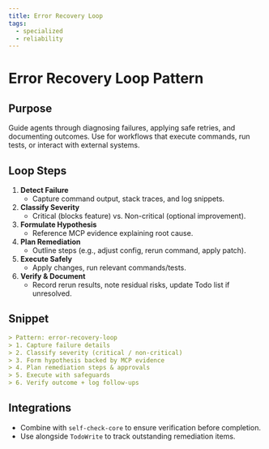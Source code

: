 ```yaml
---
title: Error Recovery Loop
tags:
  - specialized
  - reliability
---
```


# Error Recovery Loop Pattern

## Purpose
Guide agents through diagnosing failures, applying safe retries, and documenting outcomes. Use for workflows that execute commands, run tests, or interact with external systems.

## Loop Steps

1. **Detect Failure**
   - Capture command output, stack traces, and log snippets.
2. **Classify Severity**
   - Critical (blocks feature) vs. Non-critical (optional improvement).
3. **Formulate Hypothesis**
   - Reference MCP evidence explaining root cause.
4. **Plan Remediation**
   - Outline steps (e.g., adjust config, rerun command, apply patch).
5. **Execute Safely**
   - Apply changes, run relevant commands/tests.
6. **Verify & Document**
   - Record rerun results, note residual risks, update Todo list if unresolved.

## Snippet

```markdown
> Pattern: error-recovery-loop
> 1. Capture failure details
> 2. Classify severity (critical / non-critical)
> 3. Form hypothesis backed by MCP evidence
> 4. Plan remediation steps & approvals
> 5. Execute with safeguards
> 6. Verify outcome + log follow-ups
```

## Integrations
- Combine with `self-check-core` to ensure verification before completion.
- Use alongside `TodoWrite` to track outstanding remediation items.

